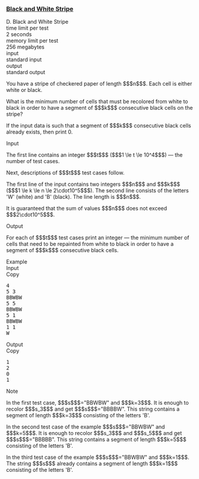 <h3><a href="https://codeforces.com/contest/1690/problem/D" target="_blank" rel="noopener noreferrer">Black and White Stripe</a></h3>

<div class="header"><div class="title">D. Black and White Stripe</div><div class="time-limit"><div class="property-title">time limit per test</div>2 seconds</div><div class="memory-limit"><div class="property-title">memory limit per test</div>256 megabytes</div><div class="input-file input-standard"><div class="property-title">input</div>standard input</div><div class="output-file output-standard"><div class="property-title">output</div>standard output</div></div><div><p>You have a stripe of checkered paper of length $$$n$$$. Each cell is either white or black.</p><p>What is the minimum number of cells that must be recolored from white to black in order to have a segment of $$$k$$$ consecutive black cells on the stripe?</p><p>If the input data is such that a segment of $$$k$$$ consecutive black cells already exists, then print <span class="tex-font-style-tt">0</span>. </p></div><div class="input-specification"><div class="section-title">Input</div><p>The first line contains an integer $$$t$$$ ($$$1 \le t \le 10^4$$$) — the number of test cases.</p><p>Next, descriptions of $$$t$$$ test cases follow.</p><p>The first line of the input contains two integers $$$n$$$ and $$$k$$$ ($$$1 \le k \le n \le 2\cdot10^5$$$). The second line consists of the letters '<span class="tex-font-style-tt">W</span>' (white) and '<span class="tex-font-style-tt">B</span>' (black). The line length is $$$n$$$.</p><p>It is guaranteed that the sum of values $$$n$$$ does not exceed $$$2\cdot10^5$$$.</p></div><div class="output-specification"><div class="section-title">Output</div><p>For each of $$$t$$$ test cases print an integer — the minimum number of cells that need to be repainted from white to black in order to have a segment of $$$k$$$ consecutive black cells.</p></div><div class="sample-tests"><div class="section-title">Example</div><div class="sample-test"><div class="input"><div class="title">Input<div title="Copy" data-clipboard-target="#id004745227149928213" id="id0031985313056386666" class="input-output-copier">Copy</div></div><pre id="id004745227149928213"><div class="test-example-line test-example-line-even test-example-line-0">4</div><div class="test-example-line test-example-line-odd test-example-line-1">5 3</div><div class="test-example-line test-example-line-odd test-example-line-1">BBWBW</div><div class="test-example-line test-example-line-even test-example-line-2">5 5</div><div class="test-example-line test-example-line-even test-example-line-2">BBWBW</div><div class="test-example-line test-example-line-odd test-example-line-3">5 1</div><div class="test-example-line test-example-line-odd test-example-line-3">BBWBW</div><div class="test-example-line test-example-line-even test-example-line-4">1 1</div><div class="test-example-line test-example-line-even test-example-line-4">W</div></pre></div><div class="output"><div class="title">Output<div title="Copy" data-clipboard-target="#id001134789239574101" id="id0006925921018375669" class="input-output-copier">Copy</div></div><pre id="id001134789239574101">1
2
0
1
</pre></div></div></div><div class="note"><div class="section-title">Note</div><p>In the first test case, $$$s$$$="<span class="tex-font-style-tt">BBWBW</span>" and $$$k=3$$$. It is enough to recolor $$$s_3$$$ and get $$$s$$$="<span class="tex-font-style-tt">BBBBW</span>". This string contains a segment of length $$$k=3$$$ consisting of the letters '<span class="tex-font-style-tt">B</span>'.</p><p>In the second test case of the example $$$s$$$="<span class="tex-font-style-tt">BBWBW</span>" and $$$k=5$$$. It is enough to recolor $$$s_3$$$ and $$$s_5$$$ and get $$$s$$$="<span class="tex-font-style-tt">BBBBB</span>". This string contains a segment of length $$$k=5$$$ consisting of the letters '<span class="tex-font-style-tt">B</span>'.</p><p>In the third test case of the example $$$s$$$="<span class="tex-font-style-tt">BBWBW</span>" and $$$k=1$$$. The string $$$s$$$ already contains a segment of length $$$k=1$$$ consisting of the letters '<span class="tex-font-style-tt">B</span>'.</p></div>